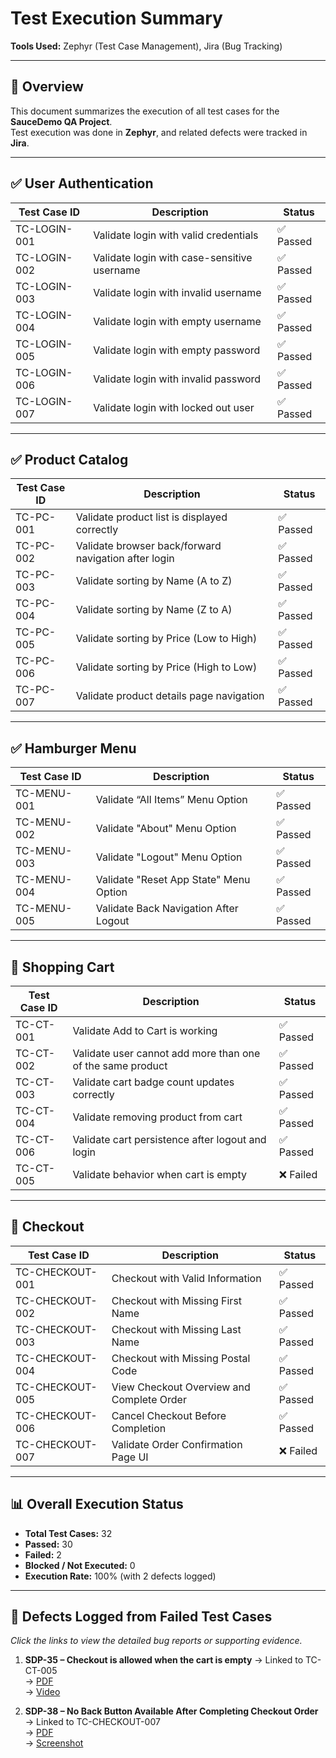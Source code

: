 # Test Execution Summary

**Tools Used:** Zephyr (Test Case Management), Jira (Bug Tracking)

---

## 📌 Overview
This document summarizes the execution of all test cases for the **SauceDemo QA Project**.  
Test execution was done in **Zephyr**, and related defects were tracked in **Jira**.

---

## ✅ User Authentication
| Test Case ID | Description                               | Status |
|--------------|-------------------------------------------|--------|
| TC-LOGIN-001 | Validate login with valid credentials     | ✅ Passed |
| TC-LOGIN-002 | Validate login with case-sensitive username | ✅ Passed |
| TC-LOGIN-003 | Validate login with invalid username      | ✅ Passed |
| TC-LOGIN-004 | Validate login with empty username        | ✅ Passed |
| TC-LOGIN-005 | Validate login with empty password        | ✅ Passed |
| TC-LOGIN-006 | Validate login with invalid password      | ✅ Passed |
| TC-LOGIN-007 | Validate login with locked out user       | ✅ Passed |

---

## ✅ Product Catalog
| Test Case ID | Description                               | Status |
|--------------|-------------------------------------------|--------|
| TC-PC-001    | Validate product list is displayed correctly | ✅ Passed |
| TC-PC-002    | Validate browser back/forward navigation after login | ✅ Passed |
| TC-PC-003    | Validate sorting by Name (A to Z)        | ✅ Passed |
| TC-PC-004    | Validate sorting by Name (Z to A)        | ✅ Passed |
| TC-PC-005    | Validate sorting by Price (Low to High)  | ✅ Passed |
| TC-PC-006    | Validate sorting by Price (High to Low)  | ✅ Passed |
| TC-PC-007    | Validate product details page navigation | ✅ Passed |

---

## ✅ Hamburger Menu
| Test Case ID | Description                               | Status |
|--------------|-------------------------------------------|--------|
| TC-MENU-001  | Validate “All Items” Menu Option          | ✅ Passed |
| TC-MENU-002  | Validate "About" Menu Option              | ✅ Passed |
| TC-MENU-003  | Validate "Logout" Menu Option             | ✅ Passed |
| TC-MENU-004  | Validate "Reset App State" Menu Option    | ✅ Passed |
| TC-MENU-005  | Validate Back Navigation After Logout     | ✅ Passed |

---

## 🛒 Shopping Cart
| Test Case ID | Description                               | Status |
|--------------|-------------------------------------------|--------|
| TC-CT-001    | Validate Add to Cart is working           | ✅ Passed |
| TC-CT-002    | Validate user cannot add more than one of the same product | ✅ Passed |
| TC-CT-003    | Validate cart badge count updates correctly | ✅ Passed |
| TC-CT-004    | Validate removing product from cart       | ✅ Passed |
| TC-CT-006    | Validate cart persistence after logout and login | ✅ Passed |
| TC-CT-005    | Validate behavior when cart is empty      | ❌ Failed |

---

## 🛒 Checkout
| Test Case ID | Description                               | Status |
|--------------|-------------------------------------------|--------|
| TC-CHECKOUT-001 | Checkout with Valid Information          | ✅ Passed |
| TC-CHECKOUT-002 | Checkout with Missing First Name        | ✅ Passed |
| TC-CHECKOUT-003 | Checkout with Missing Last Name         | ✅ Passed |
| TC-CHECKOUT-004 | Checkout with Missing Postal Code       | ✅ Passed |
| TC-CHECKOUT-005 | View Checkout Overview and Complete Order | ✅ Passed |
| TC-CHECKOUT-006 | Cancel Checkout Before Completion       | ✅ Passed |
| TC-CHECKOUT-007 | Validate Order Confirmation Page UI     | ❌ Failed |

---

## 📊 Overall Execution Status
- **Total Test Cases:** 32  
- **Passed:** 30  
- **Failed:** 2  
- **Blocked / Not Executed:** 0  
- **Execution Rate:** 100% (with 2 defects logged)  

---

## 🐛 Defects Logged from Failed Test Cases
*Click the links to view the detailed bug reports or supporting evidence.*  

1. **SDP-35 – Checkout is allowed when the cart is empty** → Linked to TC-CT-005  
   → [PDF](../bug-reports/SDP-35%20Checkout%20is%20allowed%20when%20the%20cart%20is%20empty.pdf)  
   → [Video](../bug-reports/attachments/Checkout_bug.mp4)  

2. **SDP-38 – No Back Button Available After Completing Checkout Order** → Linked to TC-CHECKOUT-007  
   → [PDF](../bug-reports/SDP-38%20No%20Back%20Button%20Available%20After%20Completing%20Checkout%20Order.pdf)  
   → [Screenshot](../bug-reports/attachments/Confirmation_BackButton.png)  
